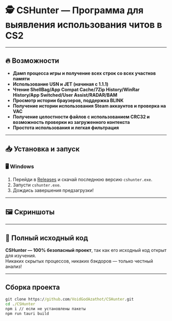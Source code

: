 # 🕵️ CSHunter — Программа для выявления использования читов в CS2  

---

## 🔥 Возможности  

- **Дамп процесса игры и получение всех строк со всех участков памяти**
- **Использование USN и JET (начиная с 1.1.1)**
- **Чтение ShellBag/App Compat Cache/7Zip History/WinRar History/App Switched/User Assist/RADAR/BAM**
- **Просмотр истории браузеров, поддержка BLINK**
- **Получение истории использования Steam аккаунтов и проверка на VAC**
- **Получение целостности файлов с использованием CRC32 и возможность проверки из загруженного контекста**
- **Простота использования и легкая фильтрация**

---

## 📥 Установка и запуск  

### 🖥 Windows  
1. Перейди в [Releases](https://github.com/VoidGodAzathot/CSHunter/releases) и скачай последнюю версию `cshunter.exe`.  
2. Запусти `cshunter.exe`.
3. Дождись завершения предзагрузки!  

---

## 🖼️ Скриншоты

---

## 🔗 Полный исходный код  
**CSHunter — 100% безопасный проект**, так как его исходный код открыт для изучения.  
Никаких скрытых процессов, никаких бэкдоров — только честный анализ!

---

##  Сборка проекта
```cmd
git clone https://github.com/VoidGodAzathot/CSHunter.git
cd ./CSHunter
npm i // если не установлены пакеты
npm run tauri build
```
